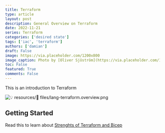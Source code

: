 ```yaml
---
title: Terraform
type: article 
layout: post
description: General Overview on Terraform
date: 2022-11-21
series: Terraform
categories: ['desired state']
tags: ['iac', 'terraform']
authors: ['damian']
draft: False
image: https://via.placeholder.com/1200x800
image_caption: Photo by [Oliver Sjöström](https://via.placeholder.com/1200x800) on [Unsplash](https://via.placeholder.com/1200x800)
toc: False
featured: True
comments: False
---
```



This is an introduction to Terraform

![💡 resources/📂 files/lang-terraform.overview.png](lang-terraform/lang-terraform.overview.png)

## Getting Started

Read this to learn about [Strenghts of Terraform and Bicep](posts/lang-terraform-bicep)
